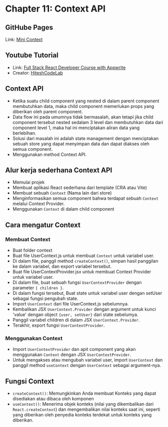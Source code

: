 # Chapter 11: Context API

## GitHube Pages
Link: [Mini Context](https://fatahpratam.github.io/tutorial-mini-context/)

## Youtube Tutorial
- Link: [Full Stack React Developer Course with Appwrite](https://www.youtube.com/watch?v=Bvwq_S0n2pk)
- Creator: [HiteshCodeLab](https://www.youtube.com/@HiteshCodeLab)

## Context API
- Ketika suatu child component yang nested di dalam parent component membutuhkan data, maka child component memerlukan props yang diberikan oleh parent component.
- Data flow ini pada umumnya tidak bermasalah, akan tetapi jika child component tersebut nested sedalam 3 level dan membutuhkan data dari component level 1, maka hal ini menciptakan aliran data yang berlebihan.
- Solusi dari masalah ini adalah state management dengan menciptakan sebuah store yang dapat menyimpan data dan dapat diakses oleh semua component.
- Menggunakan method Context API.

## Alur kerja sederhana Context API
- Memulai projek
- Membuat aplikasi React sederhana dari template (CRA atau Vite)
- Membuat sebuah `Context` (Nama lain dari store)
- Menginformasikan semua component bahwa terdapat sebuah `Context` melalui Context Provider.
- Menggunakan `Context` di dalam child component

## Cara mengatur Context
### Membuat Context
- Buat folder context
- Buat file UserContext.js untuk membuat `Context` untuk variabel user.
- Di dalam file, panggil method `createContext()`, simpan hasil panggilan ke dalam variabel, dan export variabel tersebut.
- Buat file UserContextProvider.jsx untuk membuat Context Provider untuk variabel user.
- Di dalam file, buat sebuah fungsi `UserContextProvider` dengan parameter `{ children }`.
- Di dalam fungsi tersebut, Buat state untuk variabel user dengan setUser sebagai fungsi pengubah state.
- Import `UserContext` dari file UserContext.js sebelumnya.
- Kembalikan JSX `UserContext.Provider` dengan argument untuk kunci 'value' dengan object `{user, setUser}` dari state sebelumya.
- Panggil variabel children di dalam JSX `UserContext.Provider`.
- Terakhir, export fungsi `UserContextProvider`.

### Menggunakan Context
- Import `UserContextProvider` dan apit component yang akan menggunakan `Context` dengan JSX `UserContextProvider`.
- Untuk mengakses atau mengubah variabel user, import `UserContext` dan panggil method `useContext` dengan `UserContext` sebagai argument-nya.

## Fungsi Context
- `createContext()`: Memungkinkan Anda membuat Konteks yang dapat disediakan atau dibaca oleh komponen
- `useContext()`: Menerima objek konteks (nilai yang dikembalikan dari `React.createContext`) dan mengembalikan nilai konteks saat ini, seperti yang diberikan oleh penyedia konteks terdekat untuk konteks yang diberikan.